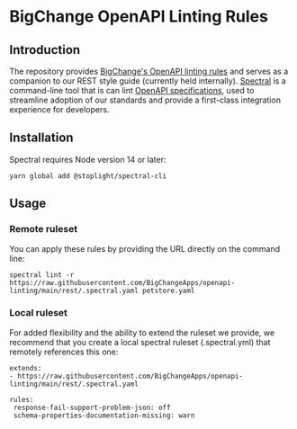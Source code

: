 ﻿# BigChange OpenAPI Linting Rules
## Introduction
The repository provides [BigChange's OpenAPI linting rules](https://raw.githubusercontent.com/BigChangeApps/openapi-linting/main/rest/.spectral.yaml) and serves as a companion to our REST style guide (currently held internally). [Spectral](https://docs.stoplight.io/docs/spectral) is a command-line tool that is can lint [OpenAPI specifications](https://swagger.io/specification/), used to streamline adoption of our standards and provide a first-class integration experience for developers.
## Installation
Spectral requires Node version 14 or later:
```
yarn global add @stoplight/spectral-cli
```
## Usage

### Remote ruleset
You can apply these rules by providing the URL directly on the command line:
```
spectral lint -r https://raw.githubusercontent.com/BigChangeApps/openapi-linting/main/rest/.spectral.yaml petstore.yaml
```
### Local ruleset
For added flexibility and the ability to extend the ruleset we provide, we recommend that you create a local spectral ruleset (.spectral.yml) that remotely references this one:
```
extends: 
- https://raw.githubusercontent.com/BigChangeApps/openapi-linting/main/rest/.spectral.yaml 

rules:
 response-fail-support-problem-json: off
 schema-properties-documentation-missing: warn
```


